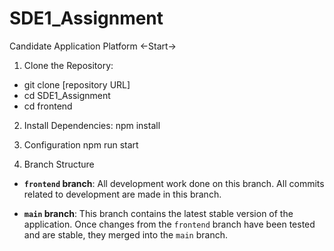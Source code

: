 # SDE1_Assignment
Candidate Application Platform
<-Start->


1. Clone the Repository:
- git clone [repository URL]
- cd SDE1_Assignment
- cd frontend


2. Install Dependencies:
npm install


3. Configuration
npm run start 


4. Branch Structure
- **`frontend` branch**:  All development work done on this branch. All commits related to development are made in this branch.

- **`main` branch**: This branch contains the latest stable version of the application. Once changes from the `frontend` branch have been tested and are stable, they merged into the `main` branch.



